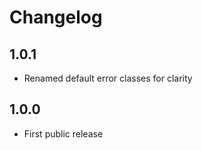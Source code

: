 Changelog
=========

1.0.1
-----
-   Renamed default error classes for clarity

1.0.0
-----
-   First public release